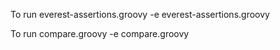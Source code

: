 To run everest-assertions.groovy
<location of gremlin shell> -e everest-assertions.groovy <location of json file> <location of desired titan database>

To run compare.groovy
<location of gremlin shell> -e compare.groovy <location of existing titan database>
